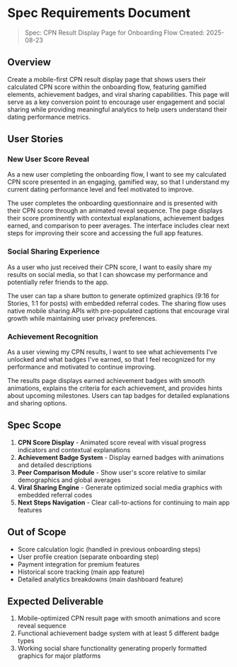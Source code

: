 # Spec Requirements Document

> Spec: CPN Result Display Page for Onboarding Flow
> Created: 2025-08-23

## Overview

Create a mobile-first CPN result display page that shows users their calculated CPN score within the onboarding flow, featuring gamified elements, achievement badges, and viral sharing capabilities. This page will serve as a key conversion point to encourage user engagement and social sharing while providing meaningful analytics to help users understand their dating performance metrics.

## User Stories

### New User Score Reveal

As a new user completing the onboarding flow, I want to see my calculated CPN score presented in an engaging, gamified way, so that I understand my current dating performance level and feel motivated to improve.

The user completes the onboarding questionnaire and is presented with their CPN score through an animated reveal sequence. The page displays their score prominently with contextual explanations, achievement badges earned, and comparison to peer averages. The interface includes clear next steps for improving their score and accessing the full app features.

### Social Sharing Experience

As a user who just received their CPN score, I want to easily share my results on social media, so that I can showcase my performance and potentially refer friends to the app.

The user can tap a share button to generate optimized graphics (9:16 for Stories, 1:1 for posts) with embedded referral codes. The sharing flow uses native mobile sharing APIs with pre-populated captions that encourage viral growth while maintaining user privacy preferences.

### Achievement Recognition

As a user viewing my CPN results, I want to see what achievements I've unlocked and what badges I've earned, so that I feel recognized for my performance and motivated to continue improving.

The results page displays earned achievement badges with smooth animations, explains the criteria for each achievement, and provides hints about upcoming milestones. Users can tap badges for detailed explanations and sharing options.

## Spec Scope

1. **CPN Score Display** - Animated score reveal with visual progress indicators and contextual explanations
2. **Achievement Badge System** - Display earned badges with animations and detailed descriptions
3. **Peer Comparison Module** - Show user's score relative to similar demographics and global averages
4. **Viral Sharing Engine** - Generate optimized social media graphics with embedded referral codes
5. **Next Steps Navigation** - Clear call-to-actions for continuing to main app features

## Out of Scope

- Score calculation logic (handled in previous onboarding steps)
- User profile creation (separate onboarding step)
- Payment integration for premium features
- Historical score tracking (main app feature)
- Detailed analytics breakdowns (main dashboard feature)

## Expected Deliverable

1. Mobile-optimized CPN result page with smooth animations and score reveal sequence
2. Functional achievement badge system with at least 5 different badge types
3. Working social share functionality generating properly formatted graphics for major platforms